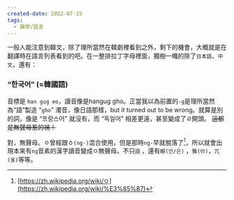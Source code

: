 ```yaml
---
created-date: 2022-07-15
tags:
  - 雜學/語言
---
```

一般人能注意到韓文，除了理所當然在韓劇裡看到之外，剩下的機會，大概就是在翻譯時在語言列表看到的吧。在一整排拉丁字母裡面，獨樹一幟的除了`日本語`、`中文`，還有：

### “한국어” (=韓國語)

音標是 `han gug eo`，讀音像是hangug gho。正當我以為前置的`-g`是理所當然為”語”製造 "`gho`” 濁音，像日語那樣，but it turned out to be wrong。就算是別的詞，像是 “프랑스어" 就沒有，而 “독일어” 相差更遠，甚至變成了ㄹ開頭。 ~~這都是無聲母惹的禍！~~

對，無聲母。ㅇ曾經跟ㆁ`(ng-)`混合使用，但是那時`ng-`早就脫落了[^1]，所以就會出現本來有`ng`音素的漢字讀音變成ㅇ無聲母。不只`語` ，還有`眼(안/은)` ，`雅(아)`，`兀(올)`等等。

[^1]: [https://zh.wikipedia.org/wiki/ㅇ](https://zh.wikipedia.org/wiki/%E3%85%87)